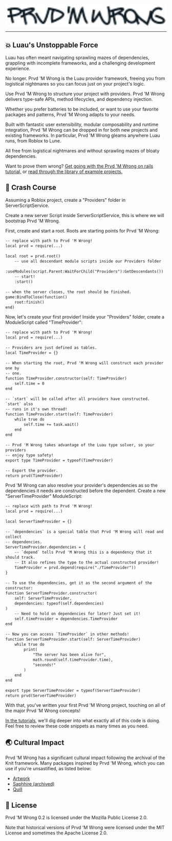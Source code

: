 <div align="center">
    <picture>
        <source media="(prefers-color-scheme: dark)" srcset="./gh-assets/wordmark-dark.svg" width="600px">
        <source media="(prefers-color-scheme: light)" srcset="/gh-assets/wordmark-light.svg" width="600px">
        <img alt="Prvd 'M Wrong Logo" src="/gh-assets/wordmark-light.svg" width="600px">
    </picture>
</div>
<hr/>

## 💥 Luau's Unstoppable Force

Luau has often meant navigating sprawling mazes of dependencies, grappling with
incomplete frameworks, and a challenging development experience.

No longer. Prvd 'M Wrong is the Luau provider framework, freeing you from
logistical nightmares so you can focus just on your project's logic.

Use Prvd 'M Wrong to structure your project with providers. Prvd 'M Wrong
delivers type-safe APIs, method lifecycles, and dependency injection. 

Whether you prefer batteries to be included, or want to use your favorite 
packages and patterns, Prvd 'M Wrong adapts to your needs.

Built with fantastic user extensibility, modular composability and runtime 
integration, Prvd 'M Wrong can be dropped in for both new projects and existing 
frameworks. In particular, Prvd 'M Wrong gleams anywhere Luau runs, from Roblox 
to Lune.

All free from logistical nightmares and without sprawling mazes of bloaty 
dependencies.

Want to prove them wrong?
[Get going with the Prvd 'M Wrong on rails tutorial,][Tutorial]
or [read through the library of example projects.][Examples]

[Tutorial]: https://prvdmwrong.luau.page/latest/tutorials
[Examples]: https://prvdmwrong.luau.page/latest/examples

## 🚀 Crash Course

Assuming a Roblox project, create a "Providers" folder in ServerScriptService.

Create a new server Script inside ServerScriptService, this is where we will
bootstrap Prvd 'M Wrong.

First, create and start a root. Roots are starting points for Prvd 'M Wrong:

```luau
-- replace with path to Prvd 'M Wrong!
local prvd = require(...)

local root = prvd.root()
    -- use all descendant module scripts inside our Providers folder
    :useModules(script.Parent:WaitForChild("Providers"):GetDescendants())
    -- start!
    :start()

-- when the server closes, the root should be finished.
game:BindToClose(function()
    root:finish()
end)
```

Now, let's create your first provider! Inside your "Providers" folder, create a 
ModuleScript called "TimeProvider":

```luau
-- replace with path to Prvd 'M Wrong!
local prvd = require(...)

-- Providers are just defined as tables.
local TimeProvider = {}

-- When starting the root, Prvd 'M Wrong will construct each provider one by
-- one.
function TimeProvider.constructor(self: TimeProvider)
    self.time = 0
end

-- `start` will be called after all providers have constructed. `start` also
-- runs in it's own thread!
function TimeProvider.start(self: TimeProvider)
    while true do
        self.time += task.wait()
    end
end

-- Prvd 'M Wrong takes advantage of the Luau type solver, so your providers
-- enjoy type safety!
export type TimeProvider = typeof(TimeProvider)

-- Export the provider.
return prvd(TimeProvider)
```

Prvd 'M Wrong can also resolve your provider's dependencies as so the
dependencies it needs are constructed before the dependent. Create a new
"ServerTimeProvider" ModuleScript:

```luau
-- replace with path to Prvd 'M Wrong!
local prvd = require(...)

local ServerTimeProvider = {}

-- `dependencies` is a special table that Prvd 'M Wrong will read and collect
-- dependencies.
ServerTimeProvider.dependencies = {
    -- `depend` tells Prvd 'M Wrong this is a dependency that it should track.
    -- It also refines the type to the actual constructed provider!
    TimeProvider = prvd.depend(require("./TimeProvider"))
}

-- To use the dependencies, get it as the second argument of the constructor: 
function ServerTimeProvider.constructor(
    self: ServerTimeProvider,
    dependencies: typeof(self.dependencies)
)
    -- Need to hold on dependencies for later? Just set it!
    self.timeProvider = dependencies.TimeProvider
end

-- Now you can access `TimeProvider` in other methods!
function ServerTimeProvider.start(self: ServerTimeProvider)
    while true do
        print(
            "The server has been alive for", 
            math.round(self.timeProvider.time), 
            "seconds!"
        )
    end
end

export type ServerTimeProvider = typeof(ServerTimeProvider)
return prvd(ServerTimeProvider)
```

With that, you've written your first Prvd 'M Wrong project, touching on all of 
the major Prvd 'M Wrong concepts!

[In the tutorials][Tutorial], we'll dig deeper into what exactly all of this code 
is doing. Feel free to review these code snippets as many times as you need.

## 🌏 Cultural Impact

Prvd 'M Wrong has a significant cultural impact following the archival of the 
Knit framework. Many packages inspired by Prvd 'M Wrong, which you can use if
you're unsastified, as listed below:

- [Artwork](https://ratplier.github.io/artwork)
- [Saphhire (archived)](https://github.com/Mark-Marks/sapphire)
- [Quill](https://github.com/featherfall-org/quill)

## 📝 License

Prvd 'M Wrong 0.2 is licensed under the Mozilla Public License 2.0.

Note that historical versions of Prvd 'M Wrong were licensed under the MIT
License and sometimes the Apache License 2.0.
